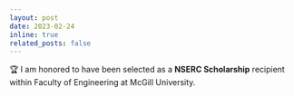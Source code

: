 ```yaml
---
layout: post
date: 2023-02-24
inline: true
related_posts: false
---
```


:trophy: I am honored to have been selected as a <b>NSERC Scholarship</b> recipient within Faculty of Engineering at McGill University.